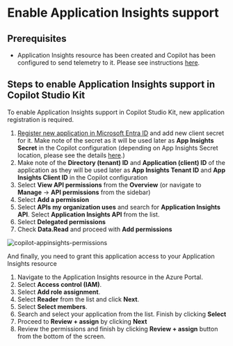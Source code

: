 # Enable Application Insights support

## Prerequisites

- Application Insights resource has been created and Copilot has been configured to send telemetry to it. Please see instructions [here](https://learn.microsoft.com/microsoft-copilot-studio/advanced-bot-framework-composer-capture-telemetry?tabs=webApp#connect-your-copilot-studio-copilot-to-application-insights).

## Steps to enable Application Insights support in Copilot Studio Kit

To enable Application Insights support in Copilot Studio Kit, new application registration is required.

1. [Register new application in Microsoft Entra ID](https://learn.microsoft.com/azure/azure-monitor/logs/api/register-app-for-token) and add new client secret for it. Make note of the secret as it will be used later as **App Insights Secret** in the Copilot configuration (depending on App Insights Secret location, please see the details [here](./CONFIGURE_COPILOTS.md#configure-a-new-copilot).)
1. Make note of the **Directory (tenant) ID** and **Application (client) ID** of the application as they will be used later as **App Insights Tenant ID** and **App Insights Client ID** in the Copilot configuration
1. Select **View API permissions** from the **Overview** (or navigate to **Manage** -> **API permissions** from the sidebar)
1. Select **Add a permission**
1. Select **APIs my organization uses** and search for **Application Insights API**. Select **Application Insights API** from the list.
1. Select **Delegated permissions**
1. Check **Data.Read** and proceed with **Add permissions**

![copilot-appinsights-permissions](https://github.com/user-attachments/assets/4f30f351-e7ff-4329-83aa-f4c9dc25191f)

And finally, you need to grant this application access to your Application Insights resource

1. Navigate to the Application Insights resource in the Azure Portal.
1. Select **Access control (IAM)**.
1. Select **Add role assignment**.
1. Select **Reader** from the list and click **Next**.
1. Select **Select members**.
1. Search and select your application from the list. Finish by clicking **Select**
1. Proceed to **Review + assign** by clicking **Next**
1. Review the permissions and finish by clicking **Review + assign** button from the bottom of the screen.
